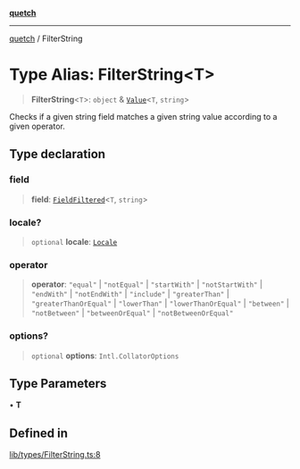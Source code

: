 [**quetch**](../README.md)

***

[quetch](../README.md) / FilterString

# Type Alias: FilterString\<T\>

> **FilterString**\<`T`\>: `object` & [`Value`](Value.md)\<`T`, `string`\>

Checks if a given string field matches a given string value according to a given operator.

## Type declaration

### field

> **field**: [`FieldFiltered`](FieldFiltered.md)\<`T`, `string`\>

### locale?

> `optional` **locale**: [`Locale`](Locale.md)

### operator

> **operator**: `"equal"` \| `"notEqual"` \| `"startWith"` \| `"notStartWith"` \| `"endWith"` \| `"notEndWith"` \| `"include"` \| `"greaterThan"` \| `"greaterThanOrEqual"` \| `"lowerThan"` \| `"lowerThanOrEqual"` \| `"between"` \| `"notBetween"` \| `"betweenOrEqual"` \| `"notBetweenOrEqual"`

### options?

> `optional` **options**: `Intl.CollatorOptions`

## Type Parameters

• **T**

## Defined in

[lib/types/FilterString.ts:8](https://github.com/nevoland/quetch/blob/d3c3874b3b683738adb5be9e083a7d95e2758c83/lib/types/FilterString.ts#L8)
